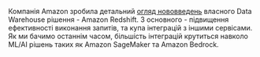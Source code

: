 Компанія Amazon зробила детальний [огляд нововведень](https://aws.amazon.com/blogs/big-data/recap-of-amazon-redshift-key-product-announcements-in-2024/) власного Data Warehouse рішення - Amazon Redshift. З основного - підвищення ефективності виконання запитів, та купа інтеграцій з іншими сервісами. Як ми бачимо останнім часом, більшість інтеграцій крутиться навколо ML/AI рішень таких як Amazon SageMaker та Amazon Bedrock.
